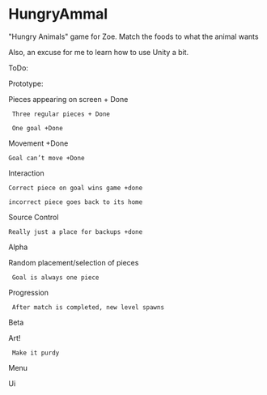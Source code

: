 HungryAmmal
===========

"Hungry Animals" game for Zoe. Match the foods to what the animal wants

Also, an excuse for me to learn how to use Unity a bit. 

ToDo:

Prototype:

Pieces appearing on screen + Done

	 Three regular pieces + Done

	 One goal +Done

Movement +Done

	Goal can’t move +Done

Interaction

	Correct piece on goal wins game +done

	incorrect piece goes back to its home

Source Control

	Really just a place for backups +done

Alpha

Random placement/selection of pieces

	 Goal is always one piece

Progression

	 After match is completed, new level spawns

Beta

Art!	

	 Make it purdy
Menu

Ui
